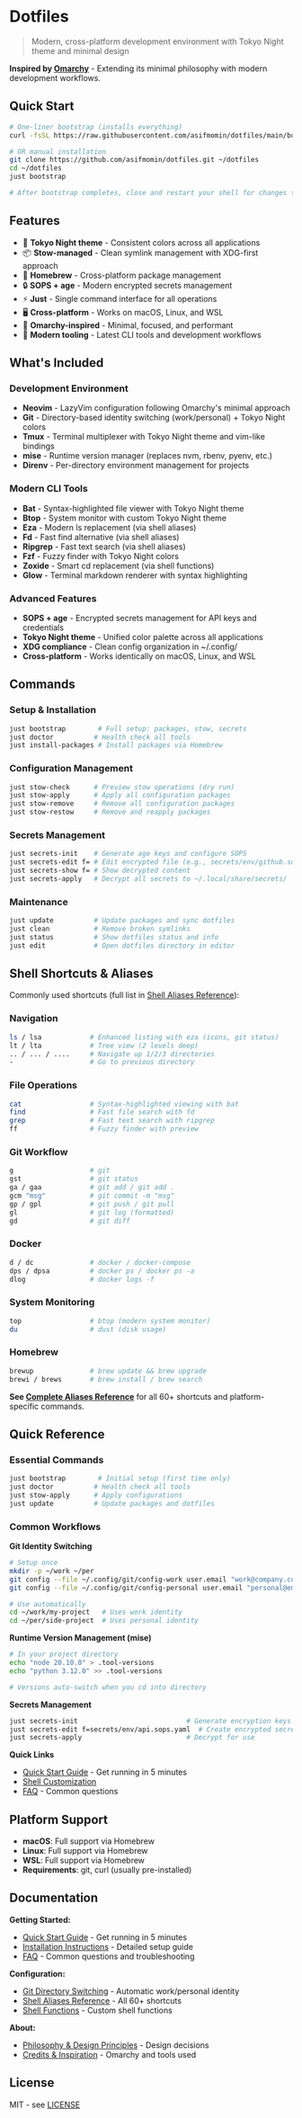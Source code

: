 # Dotfiles

> Modern, cross-platform development environment with Tokyo Night theme and minimal design

**Inspired by [Omarchy](https://github.com/basecamp/omarchy)** - Extending its minimal philosophy with modern development workflows.

## Quick Start

```bash
# One-liner bootstrap (installs everything)
curl -fsSL https://raw.githubusercontent.com/asifmomin/dotfiles/main/bootstrap.sh | bash

# OR manual installation
git clone https://github.com/asifmomin/dotfiles.git ~/dotfiles
cd ~/dotfiles
just bootstrap

# After bootstrap completes, close and restart your shell for changes to take effect
```

## Features

- 🎨 **Tokyo Night theme** - Consistent colors across all applications
- 📦 **Stow-managed** - Clean symlink management with XDG-first approach  
- 🍺 **Homebrew** - Cross-platform package management
- 🔒 **SOPS + age** - Modern encrypted secrets management
- ⚡ **Just** - Single command interface for all operations
- 🖥️ **Cross-platform** - Works on macOS, Linux, and WSL
- 🎯 **Omarchy-inspired** - Minimal, focused, and performant
- 🔧 **Modern tooling** - Latest CLI tools and development workflows

## What's Included

### Development Environment
- **Neovim** - LazyVim configuration following Omarchy's minimal approach
- **Git** - Directory-based identity switching (work/personal) + Tokyo Night colors
- **Tmux** - Terminal multiplexer with Tokyo Night theme and vim-like bindings
- **mise** - Runtime version manager (replaces nvm, rbenv, pyenv, etc.)
- **Direnv** - Per-directory environment management for projects

### Modern CLI Tools
- **Bat** - Syntax-highlighted file viewer with Tokyo Night theme
- **Btop** - System monitor with custom Tokyo Night theme
- **Eza** - Modern ls replacement (via shell aliases)
- **Fd** - Fast find alternative (via shell aliases)
- **Ripgrep** - Fast text search (via shell aliases)
- **Fzf** - Fuzzy finder with Tokyo Night colors
- **Zoxide** - Smart cd replacement (via shell functions)
- **Glow** - Terminal markdown renderer with syntax highlighting

### Advanced Features
- **SOPS + age** - Encrypted secrets management for API keys and credentials
- **Tokyo Night theme** - Unified color palette across all applications
- **XDG compliance** - Clean config organization in ~/.config/
- **Cross-platform** - Works identically on macOS, Linux, and WSL

## Commands

### Setup & Installation
```bash
just bootstrap        # Full setup: packages, stow, secrets
just doctor          # Health check all tools
just install-packages # Install packages via Homebrew
```

### Configuration Management
```bash
just stow-check      # Preview stow operations (dry run)
just stow-apply      # Apply all configuration packages
just stow-remove     # Remove all configuration packages
just stow-restow     # Remove and reapply packages
```

### Secrets Management
```bash
just secrets-init    # Generate age keys and configure SOPS
just secrets-edit f= # Edit encrypted file (e.g., secrets/env/github.sops.yaml)
just secrets-show f= # Show decrypted content
just secrets-apply   # Decrypt all secrets to ~/.local/share/secrets/
```

### Maintenance
```bash
just update          # Update packages and sync dotfiles
just clean           # Remove broken symlinks
just status          # Show dotfiles status and info
just edit            # Open dotfiles directory in editor
```

## Shell Shortcuts & Aliases

Commonly used shortcuts (full list in [Shell Aliases Reference](./packages/shell/ALIASES.md)):

### Navigation
```bash
ls / lsa            # Enhanced listing with eza (icons, git status)
lt / lta            # Tree view (2 levels deep)
.. / ... / ....     # Navigate up 1/2/3 directories
-                   # Go to previous directory
```

### File Operations
```bash
cat                 # Syntax-highlighted viewing with bat
find                # Fast file search with fd
grep                # Fast text search with ripgrep
ff                  # Fuzzy finder with preview
```

### Git Workflow
```bash
g                   # git
gst                 # git status
ga / gaa            # git add / git add .
gcm "msg"           # git commit -m "msg"
gp / gpl            # git push / git pull
gl                  # git log (formatted)
gd                  # git diff
```

### Docker
```bash
d / dc              # docker / docker-compose
dps / dpsa          # docker ps / docker ps -a
dlog                # docker logs -f
```

### System Monitoring
```bash
top                 # btop (modern system monitor)
du                  # dust (disk usage)
```

### Homebrew
```bash
brewup              # brew update && brew upgrade
brewi / brews       # brew install / brew search
```

**See [Complete Aliases Reference](./packages/shell/ALIASES.md)** for all 60+ shortcuts and platform-specific commands.

## Quick Reference

### Essential Commands
```bash
just bootstrap        # Initial setup (first time only)
just doctor          # Health check all tools
just stow-apply      # Apply configurations
just update          # Update packages and dotfiles
```

### Common Workflows

**Git Identity Switching**
```bash
# Setup once
mkdir -p ~/work ~/per
git config --file ~/.config/git/config-work user.email "work@company.com"
git config --file ~/.config/git/config-personal user.email "personal@email.com"

# Use automatically
cd ~/work/my-project   # Uses work identity
cd ~/per/side-project  # Uses personal identity
```

**Runtime Version Management (mise)**
```bash
# In your project directory
echo "node 20.10.0" > .tool-versions
echo "python 3.12.0" >> .tool-versions

# Versions auto-switch when you cd into directory
```

**Secrets Management**
```bash
just secrets-init                           # Generate encryption keys
just secrets-edit f=secrets/env/api.sops.yaml  # Create encrypted secret
just secrets-apply                          # Decrypt for use
```

**Quick Links**
- [Quick Start Guide](./docs/QUICKSTART.md) - Get running in 5 minutes
- [Shell Customization](./packages/shell/README.md#customization)
- [FAQ](./docs/FAQ.md) - Common questions

## Platform Support

- **macOS**: Full support via Homebrew
- **Linux**: Full support via Homebrew  
- **WSL**: Full support via Homebrew
- **Requirements**: git, curl (usually pre-installed)

## Documentation

**Getting Started:**
- [Quick Start Guide](./docs/QUICKSTART.md) - Get running in 5 minutes
- [Installation Instructions](./docs/instructions.md) - Detailed setup guide
- [FAQ](./docs/FAQ.md) - Common questions and troubleshooting

**Configuration:**
- [Git Directory Switching](./docs/git-directory-switching.md) - Automatic work/personal identity
- [Shell Aliases Reference](./packages/shell/ALIASES.md) - All 60+ shortcuts
- [Shell Functions](./packages/shell/README.md) - Custom shell functions

**About:**
- [Philosophy & Design Principles](./docs/PHILOSOPHY.md) - Design decisions
- [Credits & Inspiration](./docs/CREDITS.md) - Omarchy and tools used

## License

MIT - see [LICENSE](./LICENSE)